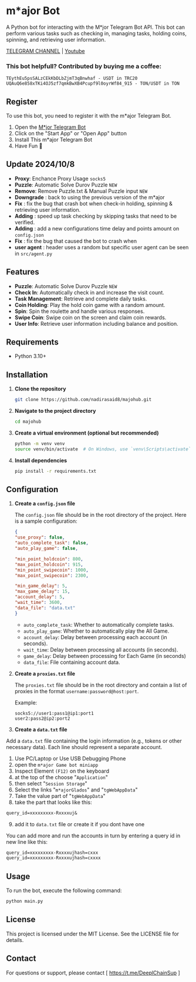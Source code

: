 # m*ajor Bot

A Python bot for interacting with the M*jor Telegram Bot API. This bot can perform various tasks such as checking in, managing tasks, holding coins, spinning, and retrieving user information.

[TELEGRAM CHANNEL](https://t.me/DeepTV12) | [Youtube](https://www.youtube.com/@DeepT.V)

### This bot helpfull? Contributed by buying me a coffee: 
```
TEythEu5psSALzCEkKbDLbZjmT3qBnwhaf - USDT in TRC20
UQAuQ6e858xTKi4OJ5zf7qmkBwXB4Pcupf9l0oyrWf84_915 - TON/USDT in TON
```

## Register

To use this bot, you need to register it with the m*ajor Telegram Bot. 

1. Open the [M*jor Telegram Bot](https://t.me/major/start?startapp=1621112077)
2. Click on the "Start App" or "Open App" button
3. Install This m*ajor Telegram Bot
4. Have Fun 🦈

## Update 2024/10/8

- **Proxy**: Enchance Proxy Usage `socks5`
- **Puzzle**: Automatic Solve Durov Puzzle `NEW`
- **Remove**: Remove Puzzle.txt & Manual Puzzle input `NEW`
- **Downgrade** : back to using the previous version of the m*ajor
- **Fix** : fix the bug that crash bot when check-in holding, spinning & retrieving user information.
- **Adding** : speed up task checking by skipping tasks that need to be verified.
- **Adding** : add a new configurations time delay and points amount on `config.json` 
- **Fix** : fix the bug that caused the bot to crash when 
- **user agent** : header uses a random but specific user agent can be seen in `src/agent.py`

## Features

- **Puzzle**: Automatic Solve Durov Puzzle `NEW`
- **Check In**: Automatically check in and increase the visit count.
- **Task Management**: Retrieve and complete daily tasks.
- **Coin Holding**: Play the hold coin game with a random amount.
- **Spin**: Spin the roulette and handle various responses.
- **Swipe Coin**: Swipe coin on the screen and claim coin rewards.
- **User Info**: Retrieve user information including balance and position.

## Requirements

- Python 3.10+

## Installation

1. **Clone the repository**

    ```bash
    git clone https://github.com/nadirasaid8/majohub.git
    ```

2. **Navigate to the project directory**

    ```bash
    cd majohub
    ```

3. **Create a virtual environment (optional but recommended)**

    ```bash
    python -m venv venv
    source venv/bin/activate  # On Windows, use `venv\Scripts\activate`
    ```

4. **Install dependencies**

    ```bash
    pip install -r requirements.txt
    ```

## Configuration

1. **Create a `config.json` file**

    The `config.json` file should be in the root directory of the project. Here is a sample configuration:

    ```json
    {
    "use_proxy": false,
    "auto_complete_task": false,
    "auto_play_game": false,

    "min_point_holdcoin": 800,
    "max_point_holdcoin": 915,
    "min_point_swipecoin": 1000,
    "max_point_swipecoin": 2300,

    "min_game_delay": 5,
    "max_game_delay": 15,
    "account_delay": 5,
    "wait_time": 3600,
    "data_file": "data.txt"
    }

    ```

    - `auto_complete_task`: Whether to automatically complete tasks.
    - `auto_play_game`: Whether to automatically play the All Game.
    - `account_delay`: Delay between processing each account (in seconds).
    - `wait_time`: Delay between processing all accounts (in seconds).
    - `game_delay`: Delay between processing for Each Game (in seconds)
    - `data_file`: File containing account data.

2. **Create a `proxies.txt` file**

    The `proxies.txt` file should be in the root directory and contain a list of proxies in the format `username:password@host:port`.

    Example:

    ```
    socks5://user1:pass1@ip1:port1
    user2:pass2@ip2:port2
    ```

3. **Create a `data.txt` file**

  Add a `data.txt` file containing the login information (e.g., tokens or other necessary data). Each line should represent a separate account.
  1. Use PC/Laptop or Use USB Debugging Phone
  2. open the `m*ajor Game bot miniapp`
  3. Inspect Element `(F12)` on the keyboard
  4. at the top of the choose "`Application`" 
  5. then select "`Session Storage`" 
  6. Select the links "`m*ajorGlados`" and "`tgWebAppData`"
  7. Take the value part of "`tgWebAppData`"
  8. take the part that looks like this: 

```txt 
query_id=xxxxxxxxx-Rxxxxuj&
```
9. add it to `data.txt` file or create it if you dont have one

You can add more and run the accounts in turn by entering a query id in new line like this:
```txt
query_id=xxxxxxxxx-Rxxxxujhash=cxxx
query_id=xxxxxxxxx-Rxxxxujhash=cxxxx
```

## Usage

To run the bot, execute the following command:

```bash
python main.py
```

## License
This project is licensed under the MIT License. See the LICENSE file for details.

## Contact
For questions or support, please contact [ https://t.me/DeeplChainSup ]
